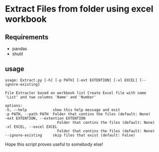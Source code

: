 # Extract Files from folder using excel workbook
## Requirements
- pandas 
- shutil

## usage
    usage: Extract.py [-h] [-p PATH] [-ext EXTENTION] [-xl EXCEL] [--ignore-existing]

    File Extractor based on workbook list Create Excel file with name 'List' and two columns 'Name' and 'Number'

    options:
    -h, --help            show this help message and exit
    -p PATH, --path PATH  Folder that contins the files (default: None)
    -ext EXTENTION, --extention EXTENTION
                            Folder that contins the files (default: None)
    -xl EXCEL, --excel EXCEL
                            Folder that contins the files (default: None)
    --ignore-existing     skip files that exist (default: False)

Hope this script proves useful to somebody else!